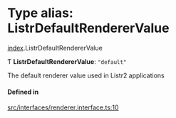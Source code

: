 # Type alias: ListrDefaultRendererValue

[index](../modules/index.md).ListrDefaultRendererValue

Ƭ **ListrDefaultRendererValue**: ``"default"``

The default renderer value used in Listr2 applications

#### Defined in

[src/interfaces/renderer.interface.ts:10](https://github.com/cenk1cenk2/listr2/blob/70fdfc5/src/interfaces/renderer.interface.ts#L10)
